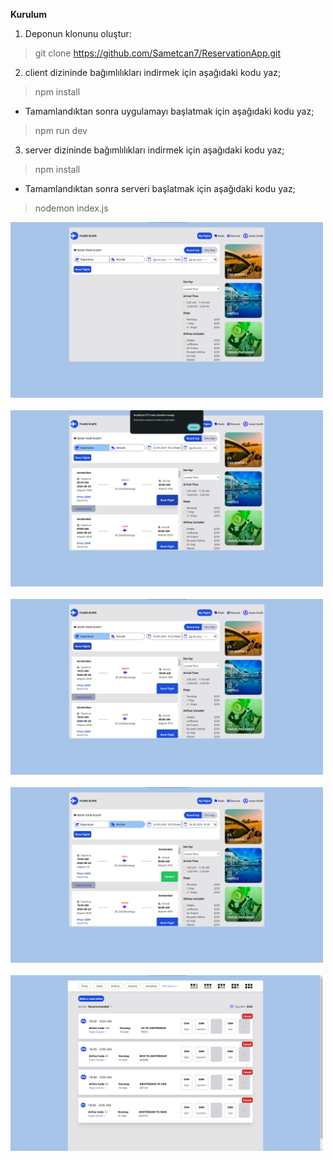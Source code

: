 **Kurulum**

1. Deponun klonunu oluştur:
> git clone https://github.com/Sametcan7/ReservationApp.git

2. client dizininde bağımlılıkları indirmek için aşağıdaki kodu yaz;
> npm install
- Tamamlandıktan sonra uygulamayı başlatmak için aşağıdaki kodu yaz;
> npm run dev

3. server dizininde bağımlılıkları indirmek için aşağıdaki kodu yaz;
> npm install
- Tamamlandıktan sonra serveri başlatmak için aşağıdaki kodu yaz;
> nodemon index.js

<img src="client/screenshots/1.png" width="500px"/>

<br>
<br>

<img src="client/screenshots/2.png" width="500px"/>

<br>
<br>

<img src="client/screenshots/3.png" width="500px"/>

<br>
<br>

<img src="client/screenshots/4.png" width="500px"/>

<br>
<br>

<img src="client/screenshots/5.png" width="500px"/>
